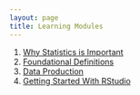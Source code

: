 ```yaml
---
layout: page
title: Learning Modules
---
```


1. [Why Statistics is Important](Why_Statistics_is_Important/)
1. [Foundational Definitions](Foundational_Definitions/)
1. [Data Production](Data_Production/)
1. [Getting Started With RStudio](Getting_Started_R)


